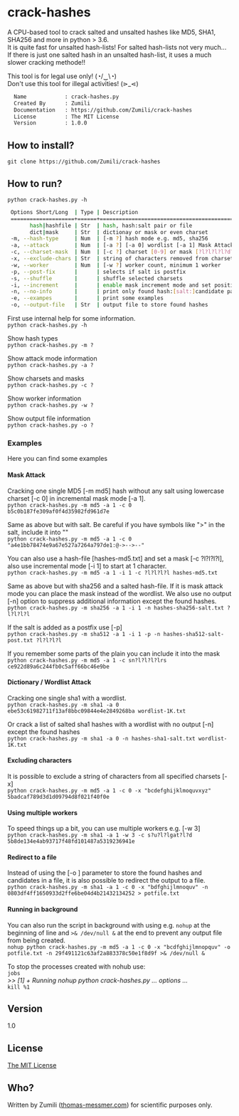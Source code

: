 # crack-hashes
A CPU-based tool to crack salted and unsalted hashes like MD5, SHA1, SHA256 and more in python > 3.6.  
It is quite fast for unsalted hash-lists! For salted hash-lists not very much...  
If there is just one salted hash in an unsalted hash-list, it uses a much slower cracking methode!!  

This tool is for legal use only! (◔/‿\◔)  
Don't use this tool for illegal activities!  (⋗_⋖)

```bash
  Name            : crack-hashes.py
  Created By      : Zumili
  Documentation   : https://github.com/Zumili/crack-hashes
  License         : The MIT License
  Version         : 1.0.0
```

## How to install?

`git clone https://github.com/Zumili/crack-hashes`

## How to run?

`python crack-hashes.py -h`

```bash
 Options Short/Long  | Type | Description
 ====================+======+==========================================
       hash|hashfile | Str  | hash, hash:salt pair or file
       dict|mask     | Str  | dictionay or mask or even charset
 -m, --hash-type     | Num  | [-m ?] hash mode e.g. md5, sha256
 -a, --attack        | Num  | [-a ?] [-a 0] wordlist [-a 1] Mask Attack
 -c, --charset-mask  | Num  | [-c ?] charset [0-9] or mask [?l?l?l?l?d?d]
 -x, --exclude-chars | Str  | string of characters removed from charset
 -w, --worker        | Num  | [-w ?] worker count, minimum 1 worker
 -p, --post-fix      |      | selects if salt is postfix
 -s, --shuffle       |      | shuffle selected charsets
 -i, --increment     |      | enable mask increment mode and set position
 -n, --no-info       |      | print only found hash:[salt:]candidate pair
 -e, --exampes       |      | print some examples
 -o, --output-file   | Str  | output file to store found hashes
```


First use internal help for some information.  
`python crack-hashes.py -h`

Show hash types  
`python crack-hashes.py -m ?`

Show attack mode information  
`python crack-hashes.py -a ?`

Show charsets and masks  
`python crack-hashes.py -c ?`

Show worker information  
`python crack-hashes.py -w ?`

Show output file information  
`python crack-hashes.py -o ?`

### Examples

Here you can find some examples

#### Mask Attack

Cracking one single MD5 [-m md5] hash without any salt using lowercase charset [-c 0] in incremental mask mode [-a 1].  
`python crack-hashes.py -m md5 -a 1 -c 0 b5c0b187fe309af0f4d35982fd961d7e`  

Same as above but with salt. Be careful if you have symbols like ">" in the salt, include it into ""  
`python crack-hashes.py -m md5 -a 1 -c 0 "a4e1bb78474e9a67e527a7264a797de1:@->-->--"`  

You can also use a hash-file [hashes-md5.txt] and set a mask [-c ?l?l?l?l], also use incremental mode [-i 1] to start at 1 character.  
`python crack-hashes.py -m md5 -a 1 -i 1 -c ?l?l?l?l hashes-md5.txt`  

Same as above but with sha256 and a salted hash-file. If it is mask attack mode you can place the mask instead of the wordlist. We also use no output [-n] option to suppress additional information except the found hashes.  
`python crack-hashes.py -m sha256 -a 1 -i 1 -n hashes-sha256-salt.txt ?l?l?l?l`  

If the salt is added as a postfix use [-p]  
`python crack-hashes.py -m sha512 -a 1 -i 1 -p -n hashes-sha512-salt-post.txt ?l?l?l?l`  

If you remember some parts of the plain you can include it into the mask  
`python crack-hashes.py -m md5 -a 1 -c sn?l?l?l?lrs ce922d89a6c244fb0c5aff66bc46e9be`  

#### Dictionary / Wordlist Attack

Cracking one single sha1 with a wordlist.  
`python crack-hashes.py -m sha1 -a 0 ebe53c61982711f13af8bbc09844e4e2849268ba wordlist-1K.txt`  

Or crack a list of salted sha1 hashes with a wordlist with no output [-n] except the found hashes  
`python crack-hashes.py -m sha1 -a 0 -n hashes-sha1-salt.txt wordlist-1K.txt`  

#### Excluding characters

It is possible to exclude a string of characters from all specified charsets [-x]  
`python crack-hashes.py -m md5 -a 1 -c 0 -x "bcdefghijklmoquvxyz" 5badcaf789d3d1d09794d8f021f40f0e`  

#### Using multiple workers

To speed things up a bit, you can use multiple workers e.g. [-w 3]  
`python crack-hashes.py -m sha1 -a 1 -w 3 -c s?u?l?lgat?l?d 5b8de134e4ab93717f48fd101487a5319236941e`  

#### Redirect to a file

Instead of using the [-o <file>] parameter to store the found hashes and candidates in a file, it is also possible to redirect the output to a file.  
`python crack-hashes.py -m sha1 -a 1 -c 0 -x "bdfghijlmnoquv" -n 0803df4ff1650933d2ffe6be04d4b21432134252 > potfile.txt`

#### Running in background

You can also run the script in background with using e.g. `nohup` at the beginning of line and `>& /dev/null &` at the end to prevent any output file from being created.  
`nohup python crack-hashes.py -m md5 -a 1 -c 0 -x "bcdfghijlmnopquv" -o potfile.txt -n 29f491121c63af2a883378c50e1f8d9f >& /dev/null &`

To stop the processes created with nohub use:  
`jobs`  
*>> [1] + Running nohup python crack-hashes.py ... options ...*  
`kill %1`  

## Version
1.0

## License
[The MIT License](https://opensource.org/licenses/MIT)

## Who?
Written by Zumili ([thomas-messmer.com](http://thomas-messmer.com)) for scientific purposes only.
